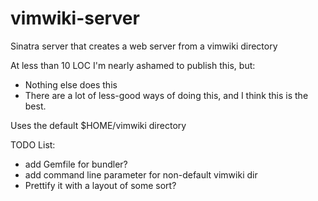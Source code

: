 # vimwiki-server
Sinatra server that creates a web server from a vimwiki directory

At less than 10 LOC I'm nearly ashamed to publish this, but:
* Nothing else does this
* There are a lot of less-good ways of doing this, and I think this is the best.

Uses the default $HOME/vimwiki directory 

TODO List:
* add Gemfile for bundler?
* add command line parameter for non-default vimwiki dir
* Prettify it with a layout of some sort?
